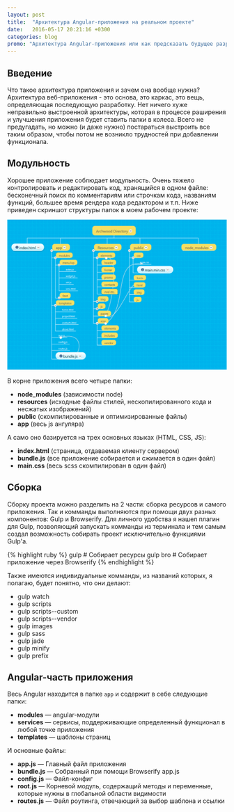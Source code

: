 ```yaml
---
layout: post
title:  "Архитектура Angular-приложения на реальном проекте"
date:   2016-05-17 20:21:16 +0300
categories: blog
promo: "Архитектура Angular-приложения или как предсказать будущее разработки, предугадать ошибки и обходить грабли. На реальном рабочем проекте мне пришлось думать максимально объектно ориентированно, продумывая маштабируемость функционала. Это весьма интересная часть работы программистом."
---
```

## Введение ##
Что такое архитектура приложения и зачем она вообще нужна? Архитектура веб-приложения - это основа, это каркас, это вещь, определяющая последующую разработку. Нет ничего хуже неправильно выстроенной архитектуры, которая в процессе раширения и улучшения приложения будет ставить палки в колеса. Всего не предугадать, но можно (и даже нужно) постараться выстроить все таким образом, чтобы потом не возникло трудностей при добавлении функционала.


## Модульность ##
Хорошее приложение соблюдает модульность. Очень тяжело контролировать и редактировать код, хранящийся в одном файле: бесконечный поиск по комментариям или строчкам кода, названиям функций, большее время рендера кода редактором и т.п. Ниже приведен скриншот структуры папок в моем рабочем проекте:
   
  ![Project folders structure](/img/post/angular-arch.png)
  
В корне приложения всего четыре папки:

* __node_modules__ (зависимости node)
* __resources__ (исходные файлы стилей, нескопилированного кода и несжатых изображений)
* __public__ (скомпилированные и оптимизированные файлы)
* __app__ (весь js ангуляра)

А само оно базируется на трех основных языках (HTML, CSS, JS):

* __index.html__ (страница, отдаваемая клиенту сервером)
* __bundle.js__ (все приложение собирается и сжимается в один файл)
* __main.css__ (весь scss скомпилирован в один файл)

## Сборка ##
Сборку проекта можно разделить на 2 части: сборка ресурсов и самого приложения. Так и комманды выполняются при помощи двух разных компонентов: Gulp и Browserify. Для личного удобства я нашел плагин для Gulp, позволяющий запускать комманды из терминала и тем самым создал возможность собирать проект исключительно функциями Gulp'а.

{% highlight ruby %}
gulp # Собирает ресурсы
gulp bro # Собирает приложение через Browserify
{% endhighlight %}

Также имеются индивидуальные комманды, из названий которых, я полагаю, будет понятно, что они делают:

* gulp watch
* gulp scripts
* gulp scripts--custom
* gulp scripts--vendor
* gulp images
* gulp sass
* gulp jade
* gulp minify
* gulp prefix

## Angular-часть приложения ##
Весь Angular находится в папке `app` и содержит в себе следующие папки:

* __modules__ &mdash; angular-модули
* __services__ &mdash; сервисы, поддерживающие определенный функционал в любой точке приложения
* __templates__ &mdash; шаблоны страниц

И основные файлы:

* __app.js__ &mdash; Главный файл приложения
* __bundle.js__ &mdash; Собранный при помощи Browserify app.js
* __config.js__ &mdash; Файл-конфиг
* __root.js__ &mdash; Корневой модуль, содержащий методы и переменные, которые нужны в глобальной области видимости
* __routes.js__ &mdash; Файл роутинга, отвечающий за выбор шаблона и ссылки